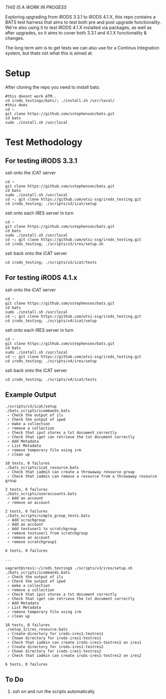 
*THIS IS A WORK IN PROGESS*

Exploring upgrading from iRODS 3.3.1 to iRODS 4.1.X, this repo contains a BATS test 
harness that aims to test both pre and post upgrade functionality. We're also using it to test iRODS 4.1.X installed via packages, as well as after upgrades, so it aims to cover both 3.3.1 and 4.1.X functionality & changes.

The long term aim is to get tests we can also use for a Continus Integration system, but thats not what this is aimed at.


Setup
=====

After cloning the repo you need to install bats:  
```
#this doesnt work ATM..
cd irods_testings/bats/; ./install.sh /usr/local/
#this does
cd ~
git clone https://github.com/sstephenson/bats.git
cd bats
sudo ./install.sh /usr/local
```

Test Methodology
================

For testing iRODS 3.3.1
-----------------------

ssh onto the iCAT server
```
cd ~
git clone https://github.com/sstephenson/bats.git
cd bats
sudo ./install.sh /usr/local
cd ~; git clone https://github.com/wtsi-ssg/irods_testing.git
cd irods_testing; ./scripts/v3/icat/setup
```

ssh onto each iRES server in turn
```
cd ~
git clone https://github.com/sstephenson/bats.git
cd bats
sudo ./install.sh /usr/local
cd ~; git clone https://github.com/wtsi-ssg/irods_testing.git
cd irods_testing; ./scripts/v3/ires/setup.sh
```
ssh back onto the iCAT server 
```
cd irods_testing; ./scripts/v3/icat/tests
```


For testing iRODS 4.1.x
-----------------------

ssh onto the iCAT server
```
cd ~
git clone https://github.com/sstephenson/bats.git
cd bats
sudo ./install.sh /usr/local
cd ~; git clone https://github.com/wtsi-ssg/irods_testing.git
cd irods_testing; ./scripts/v4/icat/setup
```

ssh onto each iRES server in turn
```
cd ~
git clone https://github.com/sstephenson/bats.git
cd bats
sudo ./install.sh /usr/local
cd ~; git clone https://github.com/wtsi-ssg/irods_testing.git
cd irods_testing; ./scripts/v4/ires/setup
```
ssh back onto the iCAT server 
```
cd irods_testing; ./scripts/v4/icat/tests
```

Example Output
--------------
```
./scripts/v3/icat/setup
./bats_scripts/icommands.bats
 ✓ Check the output of ils
 ✓ Check the output of ipwd
 ✓ make a collection
 ✓ remove a collection
 ✓ Check that iput stores a txt document correctly
 ✓ Check that iget can retrieve the txt document correctly
 ✓ Add Metadata
 ✓ List Metadata
 ✓ remove temporary file using irm
 ✓ clean up

10 tests, 0 failures
./bats_scripts/icat_resource.bats
 ✓ Check that iadmin can create a throwaway resource group
 ✓ Check that iadmin can remove a resource from a throwaway resource group

2 tests, 0 failures
./bats_scripts/useraccounts.bats
 ✓ Add an account
 ✓ remove an account

2 tests, 0 failures
./bats_scripts/simple_group_tests.bats
 ✓ Add scrachgroup
 ✓ Add an account
 ✓ Add testuser1 to scratchgroup
 ✓ remove testuser1 from scratchgroup
 ✓ remove an account
 ✓ remove scratchgroup1

6 tests, 0 failures

...

vagrant@ires1:~/irods_testing$ ./scripts/v3/ires/setup.sh
./bats_scripts/icommands.bats
 ✓ Check the output of ils
 ✓ Check the output of ipwd
 ✓ make a collection
 ✓ remove a collection
 ✓ Check that iput stores a txt document correctly
 ✓ Check that iget can retrieve the txt document correctly
 ✓ Add Metadata
 ✓ List Metadata
 ✓ remove temporary file using irm
 ✓ clean up

10 tests, 0 failures
./setup_3/ires_resource.bats
 ✓ Create directory for irods-ires1-testres1
 ✓ Chown directory for irods-ires1-testres1
 ✓ Check that iadmin can create irods-ires1-testres1 on ires1
 ✓ Create directory for irods-ires1-testres2
 ✓ Chown directory for irods-ires1-testres2
 ✓ Check that iadmin can create irods-ires1-testres2 on ires2

6 tests, 0 failures

```

To Do
-----

  1. ssh on and run the scripts automatically
